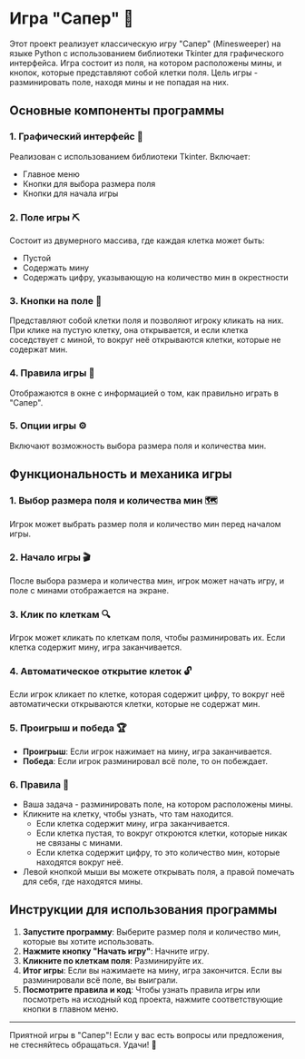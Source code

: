 # Игра "Сапер" 🧨

Этот проект реализует классическую игру "Сапер" (Minesweeper) на языке Python с использованием библиотеки Tkinter для графического интерфейса. Игра состоит из поля, на котором расположены мины, и кнопок, которые представляют собой клетки поля. Цель игры - разминировать поле, находя мины и не попадая на них.

## Основные компоненты программы

### 1. Графический интерфейс 🎨
Реализован с использованием библиотеки Tkinter. Включает:
- Главное меню
- Кнопки для выбора размера поля
- Кнопки для начала игры

### 2. Поле игры ⛏️
Состоит из двумерного массива, где каждая клетка может быть:
- Пустой
- Содержать мину
- Содержать цифру, указывающую на количество мин в окрестности

### 3. Кнопки на поле 🎯
Представляют собой клетки поля и позволяют игроку кликать на них. При клике на пустую клетку, она открывается, и если клетка соседствует с миной, то вокруг неё открываются клетки, которые не содержат мин.

### 4. Правила игры 📜
Отображаются в окне с информацией о том, как правильно играть в "Сапер".

### 5. Опции игры ⚙️
Включают возможность выбора размера поля и количества мин.

## Функциональность и механика игры

### 1. Выбор размера поля и количества мин 🗺️
Игрок может выбрать размер поля и количество мин перед началом игры.

### 2. Начало игры 🎬
После выбора размера и количества мин, игрок может начать игру, и поле с минами отображается на экране.

### 3. Клик по клеткам 🔍
Игрок может кликать по клеткам поля, чтобы разминировать их. Если клетка содержит мину, игра заканчивается.

### 4. Автоматическое открытие клеток 🔓
Если игрок кликает по клетке, которая содержит цифру, то вокруг неё автоматически открываются клетки, которые не содержат мин.

### 5. Проигрыш и победа 🏆
- **Проигрыш**: Если игрок нажимает на мину, игра заканчивается.
- **Победа**: Если игрок разминировал всё поле, то он побеждает.

### 6. Правила 📖
- Ваша задача - разминировать поле, на котором расположены мины.
- Кликните на клетку, чтобы узнать, что там находится.
  - Если клетка содержит мину, игра заканчивается.
  - Если клетка пустая, то вокруг откроются клетки, которые никак не связаны с минами.
  - Если клетка содержит цифру, то это количество мин, которые находятся вокруг неё.
- Левой кнопкой мыши вы можете открывать поля, а правой помечать для себя, где находятся мины.


## Инструкции для использования программы

1. **Запустите программу**: Выберите размер поля и количество мин, которые вы хотите использовать.
2. **Нажмите кнопку "Начать игру"**: Начните игру.
3. **Кликните по клеткам поля**: Разминируйте их.
4. **Итог игры**: Если вы нажимаете на мину, игра закончится. Если вы разминировали всё поле, вы выиграли.
5. **Посмотрите правила и код**: Чтобы узнать правила игры или посмотреть на исходный код проекта, нажмите соответствующие кнопки в главном меню.

---

Приятной игры в "Сапер"! Если у вас есть вопросы или предложения, не стесняйтесь обращаться. Удачи! 🎉

